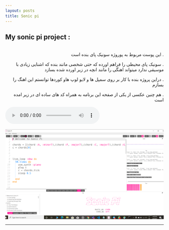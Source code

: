 ```yaml
---
layout: posts
title: Sonic pi
---
```



## My sonic pi project :
<br>
<div dir="rtl">
. این پوست مربوط به پوروژه سونیک پای بنده است 

. سونیک پای محیطی را فراهم اورده که حتی شخصی مانند بنده که اشنایی زیادی با موسیقی ندارد میتواند اهنگی را مانند انچه در زیر اورده شده بسازد

. دراین پروژه بنده با کار بر روی سمپل ها و لایو لوپ هاو کوردها توانستم این اهنگ را بسازم 

. هم چنین عکسی از یکی از صفحه این برنامه به همراه کد های ساده ای در زیر امده است 
<br>
</div>
<audio controls>
    <source src= "../assets/sonic.wav" type="audio/wav">
</audio>

![alt text](../assets/images/sonic.jpg "sonic pi")
<br>

---

